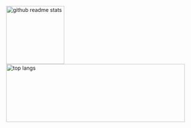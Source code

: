 
<!--
**sandylaker/sandylaker** is a ✨ _special_ ✨ repository because its `README.md` (this file) appears on your GitHub profile.

Here are some ideas to get you started:

- 🔭 I’m currently working on ...
- 🌱 I’m currently learning ...
- 👯 I’m looking to collaborate on ...
- 🤔 I’m looking for help with ...
- 💬 Ask me about ...
- 📫 How to reach me: ...
- 😄 Pronouns: ...
- ⚡ Fun fact: ...
-->

<p align="left"><a href="https://github.com/sandylaker?tab=repositories"><img src="https://github-readme-stats.vercel.app/api?username=sandylaker&theme=vue&count_private=true&show_icons=true&hide=issues" alt="github readme stats" height="156" /></a>    <a href="https://github.com/sandylaker?tab=repositories"><img src="https://github-readme-stats.anuraghazra1.vercel.app/api/top-langs/?username=sandylaker&theme=vue&layout=compact" alt="top langs" height="156" width="480"/></a></p>
